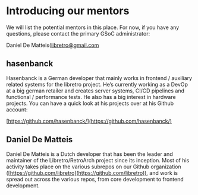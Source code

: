 # Introducing our mentors
We will list the potential mentors in this place. For now, if you have any questions, please contact the primary GSoC administrator:

Daniel De Matteis([libretro@gmail.com](mailto:libretro@gmail.com)

## hasenbanck
Hasenbanck is a German developer that mainly works in frontend / auxiliary related systems for the libretro project. He’s currently working as a DevOp at a big german retailer and creates server systems, CI/CD pipelines and functional / performance tests.
He also has a big interest in hardware projects. You can have a quick look at his projects over at his Github account:

[https://github.com/hasenbanck/](https://github.com/hasenbanck/)

## Daniel De Matteis
Daniel De Matteis is a Dutch developer that has been the leader and maintainer of the Libretro/RetroArch project since its inception.
Most of his activity takes place on the various subrepos on our Github organization ([https://github.com/libretro](https://github.com/libretro)), and work is spread out across the various repos, from core development to frontend development.
